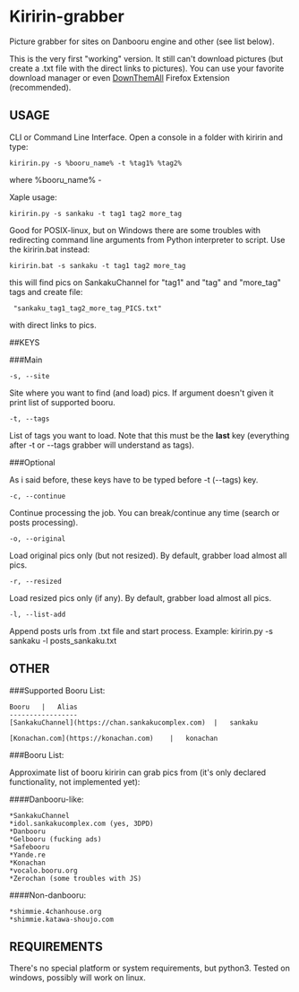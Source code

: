 # Kiririn-grabber

Picture grabber for sites on Danbooru engine and other (see list below).

This is the very first "working" version. It still can't download pictures
(but create a .txt file with the direct links to pictures). You can use your
favorite download manager or even [DownThemAll](http://www.downthemall.net/) Firefox Extension (recommended).

## USAGE

CLI or Command Line Interface. Open a console in a folder with kiririn and 
type:

    kiririn.py -s %booru_name% -t %tag1% %tag2%

where %booru_name% - 

Xaple usage:

    kiririn.py -s sankaku -t tag1 tag2 more_tag

Good for POSIX-linux, but on Windows there are some troubles with redirecting
command line arguments from Python interpreter to script. Use the kiririn.bat
instead:

    kiririn.bat -s sankaku -t tag1 tag2 more_tag

this will find pics on SankakuChannel for "tag1" and "tag" and "more_tag" tags
and create file:

     "sankaku_tag1_tag2_more_tag_PICS.txt"

with direct links to pics.

##KEYS

###Main

    -s, --site
Site where you want to find (and load) pics. If argument doesn't given it
print list of supported booru.

    -t, --tags
List of tags you want to load. Note that this must be the **last** key 
(everything after -t or --tags grabber will understand as tags).

###Optional

As i said before, these keys have to be typed before -t (--tags) key.

    -c, --continue
Continue processing the job. You can break/continue any time (search or posts
processing).

    -o, --original
Load original pics only (but not resized). By default, grabber load almost
all pics.

    -r, --resized
Load resized pics only (if any). By default, grabber load almost all pics.

    -l, --list-add
Append posts urls from .txt file and start process.
Example:
    kiririn.py -s sankaku -l posts_sankaku.txt

## OTHER

###Supported Booru List:

    Booru   |   Alias
    -----------------
    [SankakuChannel](https://chan.sankakucomplex.com)  |   sankaku
    
    [Konachan.com](https://konachan.com)    |   konachan

###Booru List:

Approximate list of booru kiririn can grab pics from
(it's only declared functionality, not implemented yet):

####Danbooru-like:


    *SankakuChannel
    *idol.sankakucomplex.com (yes, 3DPD)
    *Danbooru
    *Gelbooru (fucking ads)
    *Safebooru
    *Yande.re
    *Konachan
    *vocalo.booru.org
    *Zerochan (some troubles with JS)

####Non-danbooru:

    *shimmie.4chanhouse.org
    *shimmie.katawa-shoujo.com

## REQUIREMENTS

There's no special platform or system requirements, but python3. Tested on
windows, possibly will work on linux.


